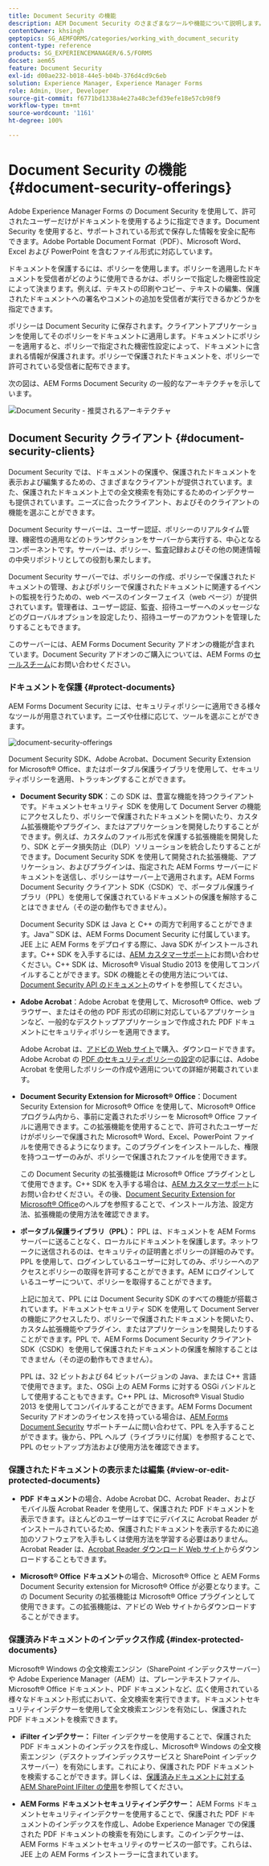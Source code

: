 ```yaml
---
title: Document Security の機能
description: AEM Document Security のさまざまなツールや機能について説明します。
contentOwner: khsingh
geptopics: SG_AEMFORMS/categories/working_with_document_security
content-type: reference
products: SG_EXPERIENCEMANAGER/6.5/FORMS
docset: aem65
feature: Document Security
exl-id: d00ae232-b018-44e5-b04b-376d4cd9c6eb
solution: Experience Manager, Experience Manager Forms
role: Admin, User, Developer
source-git-commit: f6771bd1338a4e27a48c3efd39efe18e57cb98f9
workflow-type: tm+mt
source-wordcount: '1161'
ht-degree: 100%

---
```


# Document Security の機能{#document-security-offerings}

Adobe Experience Manager Forms の Document Security を使用して、許可されたユーザーだけがドキュメントを使用するように指定できます。Document Security を使用すると、サポートされている形式で保存した情報を安全に配布できます。Adobe Portable Document Format（PDF）、Microsoft Word、Excel および PowerPoint を含むファイル形式に対応しています。

ドキュメントを保護するには、ポリシーを使用します。ポリシーを適用したドキュメントを受信者がどのように使用できるかは、ポリシーで指定した機密性設定によって決まります。例えば、テキストの印刷やコピー、テキストの編集、保護されたドキュメントへの署名やコメントの追加を受信者が実行できるかどうかを指定できます。

ポリシーは Document Security に保存されます。クライアントアプリケーションを使用してそのポリシーをドキュメントに適用します。ドキュメントにポリシーを適用すると、ポリシーで指定された機密性設定によって、ドキュメントに含まれる情報が保護されます。ポリシーで保護されたドキュメントを、ポリシーで許可されている受信者に配布できます。

次の図は、AEM Forms Document Security の一般的なアーキテクチャを示しています。

![Document Security - 推奨されるアーキテクチャ](do-not-localize/document_security_architecture.png)

## Document Security クライアント {#document-security-clients}

Document Security では、ドキュメントの保護や、保護されたドキュメントを表示および編集するための、さまざまなクライアントが提供されています。また、保護されたドキュメント上での全文検索を有効にするためのインデクサーも提供されています。ニーズに合ったクライアント、およびそのクライアントの機能を選ぶことができます。

Document Security サーバーは、ユーザー認証、ポリシーのリアルタイム管理、機密性の適用などのトランザクションをサーバーから実行する、中心となるコンポーネントです。サーバーは、ポリシー、監査記録およびその他の関連情報の中央リポジトリとしての役割も果たします。

Document Security サーバーでは、ポリシーの作成、ポリシーで保護されたドキュメントの管理、およびポリシーで保護されたドキュメントに関連するイベントの監視を行うための、web ベースのインターフェイス（web ページ）が提供されています。管理者は、ユーザー認証、監査、招待ユーザーへのメッセージなどのグローバルオプションを設定したり、招待ユーザーのアカウントを管理したりすることもできます。

このサーバーには、AEM Forms Document Security アドオンの機能が含まれています。Document Security アドオンのご購入については、AEM Forms の[セールスチーム](https://www.adobe.com/jp/products/request-consultation/marketing-cloud.html?s_osc=70114000002JNwKAAW&amp;s_iid=70114000002JHs3AAG)にお問い合わせください。

### ドキュメントを保護 {#protect-documents}

AEM Forms Document Security には、セキュリティポリシーに適用できる様々なツールが用意されています。ニーズや仕様に応じて、ツールを選ぶことができます。

![document-security-offerings](assets/document-security-offerings.png)

Document Security SDK、Adobe Acrobat、Document Security Extension for Microsoft® Office、またはポータブル保護ライブラリを使用して、セキュリティポリシーを適用、トラッキングすることができます。

* **Document Security SDK**：この SDK は、豊富な機能を持つクライアントです。ドキュメントセキュリティ SDK を使用して Document Server の機能にアクセスしたり、ポリシーで保護されたドキュメントを開いたり、カスタム拡張機能やプラグイン、またはアプリケーションを開発したりすることができます。例えば、カスタムのファイル形式を保護する拡張機能を開発したり、SDK とデータ損失防止（DLP）ソリューションを統合したりすることができます。Document Security SDK を使用して開発された拡張機能、アプリケーション、およびプラグインは、指定された AEM Forms サーバーにドキュメントを送信し、ポリシーはサーバー上で適用されます。AEM Forms Document Security クライアント SDK（CSDK）で、ポータブル保護ライブラリ（PPL）を使用して保護されているドキュメントの保護を解除することはできません（その逆の動作もできません）。

  Document Security SDK は Java と C++ の両方で利用することができます。Java™ SDK は、AEM Forms Document Security に付属しています。JEE 上に AEM Forms をデプロイする際に、Java SDK がインストールされます。C++ SDK を入手するには、[AEM カスタマーサポート](https://experienceleague.adobe.com/ja?support-solution=General&amp;lang=ja&amp;support-tab=home#support)にお問い合わせください。C++ SDK は、Microsoft® Visual Studio 2013 を使用してコンパイルすることができます。SDK の機能とその使用方法については、[Document Security API のドキュメント](https://help.adobe.com/ja_JP/livecycle/11.0/Services/WS92d06802c76abadb76c48dfe12dbeb3e281-7ff0.2.html)のサイトを参照してください。

* **Adobe Acrobat**：Adobe Acrobat を使用して、Microsoft® Office、web ブラウザー、またはその他の PDF 形式の印刷に対応しているアプリケーションなど、一般的なデスクトップアプリケーションで作成された PDF ドキュメントにセキュリティポリシーを適用できます。

  Adobe Acrobat は、[アドビの Web サイト](https://www.adobe.com/jp/acrobat/free-trial-download.html)で購入、ダウンロードできます。Adobe Acrobat の [PDF のセキュリティポリシーの設定](https://helpx.adobe.com/jp/acrobat/using/setting-security-policies-pdfs.html)の記事には、Adobe Acrobat を使用したポリシーの作成や適用についての詳細が掲載されています。

* **Document Security Extension for Microsoft® Office**：Document Security Extension for Microsoft® Office を使用して、Microsoft® Office プログラム内から、事前に定義されたポリシーを Microsoft® Office ファイルに適用できます。この拡張機能を使用することで、許可されたユーザーだけがポリシーで保護された Microsoft® Word、Excel、PowerPoint ファイルを使用できるようになります。このプラグインをインストールした、権限を持つユーザーのみが、ポリシーで保護されたファイルを使用できます。

  この Document Security の拡張機能は Microsoft® Office プラグインとして使用できます。C++ SDK を入手する場合は、[AEM カスタマーサポート](https://helpx.adobe.com/jp/marketing-cloud/contact-support.html)にお問い合わせください。その後、[Document Security Extension for Microsoft® Office](https://experienceleague.adobe.com/docs/experience-manager-document-security/using/download-installer.html?lang=ja)のヘルプを参照することで、インストール方法、設定方法、拡張機能の使用方法を確認できます。

* **ポータブル保護ライブラリ（PPL）：** PPL は、ドキュメントを AEM Forms サーバーに送ることなく、ローカルにドキュメントを保護します。ネットワークに送信されるのは、セキュリティの証明書とポリシーの詳細のみです。PPL を使用して、ログインしているユーザーに対してのみ、ポリシーへのアクセスとポリシーの取得を許可することができます。AEM にログインしているユーザーについて、ポリシーを取得することができます。

  上記に加えて、PPL には Document Security SDK のすべての機能が搭載されています。ドキュメントセキュリティ SDK を使用して Document Server の機能にアクセスしたり、ポリシーで保護されたドキュメントを開いたり、カスタム拡張機能やプラグイン、またはアプリケーションを開発したりすることができます。PPL で、AEM Forms Document Security クライアント SDK（CSDK）を使用して保護されたドキュメントの保護を解除することはできません（その逆の動作もできません）。

  PPL は、32 ビットおよび 64 ビットバージョンの Java、または C++ 言語で使用できます。また、OSGi 上の AEM Forms に対する OSGi バンドルとして使用することもできます。C++ PPL は、Microsoft® Visual Studio 2013 を使用してコンパイルすることができます。AEM Forms Document Security アドオンのライセンスを持っている場合は、[AEM Forms Document Security](https://experienceleague.adobe.com/ja?support-solution=General&amp;lang=ja&amp;support-tab=home#support) サポートチームに問い合わせて、PPL を入手することができます。後から、PPL ヘルプ（ライブラリに付属）を参照することで、PPL のセットアップ方法および使用方法を確認できます。

### 保護されたドキュメントの表示または編集 {#view-or-edit-protected-documents}

* **PDF ドキュメント**&#x200B;の場合、Adobe Acrobat DC、Acrobat Reader、およびモバイル版 Acrobat Reader を使用して、保護された PDF ドキュメントを表示できます。ほとんどのユーザーはすでにデバイスに Acrobat Reader がインストールされているため、保護されたドキュメントを表示するために追加のソフトウェアを入手もしくは使用方法を学習する必要はありません。Acrobat Reader は、[Acrobat Reader ダウンロード Web サイト](https://get.adobe.com/jp/reader/)からダウンロードすることもできます。

* **Microsoft® Office ドキュメント**&#x200B;の場合、Microsoft® Office と AEM Forms Document Security extension for Microsoft® Office が必要となります。この Document Security の拡張機能は Microsoft® Office プラグインとして使用できます。この拡張機能は、アドビの Web サイトからダウンロードすることができます。

### 保護済みドキュメントのインデックス作成 {#index-protected-documents}

Microsoft® Windows の全文検索エンジン（SharePoint インデックスサーバー）や Adobe Experience Manager（AEM）は、プレーンテキストファイル、Microsoft® Office ドキュメント、PDF ドキュメントなど、広く使用されている様々なドキュメント形式において、全文検索を実行できます。ドキュメントセキュリティインデクサーを使用して全文検索エンジンを有効にし、保護された PDF ドキュメントを検索できます。

* **iFilter インデクサー：** Filter インデクサーを使用することで、保護された PDF ドキュメントのインデックスを作成し、Microsoft® Windows の全文検索エンジン（デスクトップインデックスサービスと SharePoint インデックスサーバー）を有効にします。これにより、保護された PDF ドキュメントを検索することができます。詳しくは、[保護済みドキュメントに対する AEM SharePoint IFilter の使用](assets/sharepoint-ifilter-doc-security.pdf)を参照してください。

* **AEM Forms ドキュメントセキュリティインデクサー：** AEM Forms ドキュメントセキュリティインデクサーを使用することで、保護された PDF ドキュメントのインデックスを作成し、Adobe Experience Manager での保護された PDF ドキュメントの検索を有効にします。このインデクサーは、AEM Forms ドキュメントセキュリティのサービスの一部です。これらは、JEE 上の AEM Forms インストーラーに含まれています。
